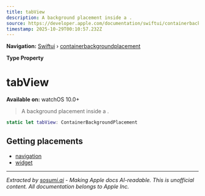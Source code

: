 ```yaml
---
title: tabView
description: A background placement inside a .
source: https://developer.apple.com/documentation/swiftui/containerbackgroundplacement/tabview
timestamp: 2025-10-29T00:10:57.232Z
---
```


**Navigation:** [Swiftui](/documentation/swiftui) › [containerbackgroundplacement](/documentation/swiftui/containerbackgroundplacement)

**Type Property**

# tabView

**Available on:** watchOS 10.0+

> A background placement inside a .

```swift
static let tabView: ContainerBackgroundPlacement
```

## Getting placements

- [navigation](/documentation/swiftui/containerbackgroundplacement/navigation)
- [widget](/documentation/swiftui/containerbackgroundplacement/widget)

---

*Extracted by [sosumi.ai](https://sosumi.ai) - Making Apple docs AI-readable.*
*This is unofficial content. All documentation belongs to Apple Inc.*
